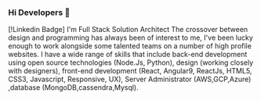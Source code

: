 ### Hi Developers 👋
[!Linkedin Badge]
I'm Full Stack Solution Architect The crossover between design and programming has always been of interest to me, I've been lucky enough to work alongside some talented teams on a number of high profile websites. I have a wide range of skills that include back-end development using open source technologies (Node.Js, Python), design (working closely with designers), front-end development (React, Angular9, ReactJs, HTML5, CSS3, Javascript, Responsive, UX), Server Administrator (AWS,GCP,Azure) ,database (MongoDB,cassendra,Mysql).


<!--
**Sudeeparyan/Sudeeparyan** is a ✨ _special_ ✨ repository because its `README.md` (this file) appears on your GitHub profile.

Here are some ideas to get you started:

- 🔭 I’m currently working on ...
- 🌱 I’m currently learning ...
- 👯 I’m looking to collaborate on ...
- 🤔 I’m looking for help with ...
- 💬 Ask me about ...
- 📫 How to reach me: ...
- 😄 Pronouns: ...
- ⚡ Fun fact: ...
-->
